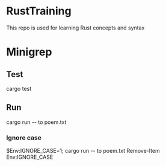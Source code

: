 # RustTraining
This repo is used for learning Rust concepts and syntax

# Minigrep
## Test
cargo test
## Run
cargo run -- to poem.txt

### Ignore case
$Env:IGNORE_CASE=1; 
cargo run -- to poem.txt
Remove-Item Env:IGNORE_CASE